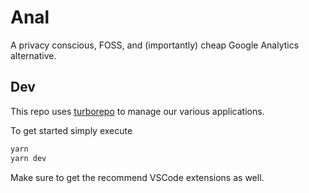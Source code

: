# Anal

A privacy conscious, FOSS, and (importantly) cheap Google Analytics alternative.

## Dev

This repo uses [turborepo](https://turbo.build/) to manage our various applications.

To get started simply execute

```sh
yarn
yarn dev
```

Make sure to get the recommend VSCode extensions as well.
